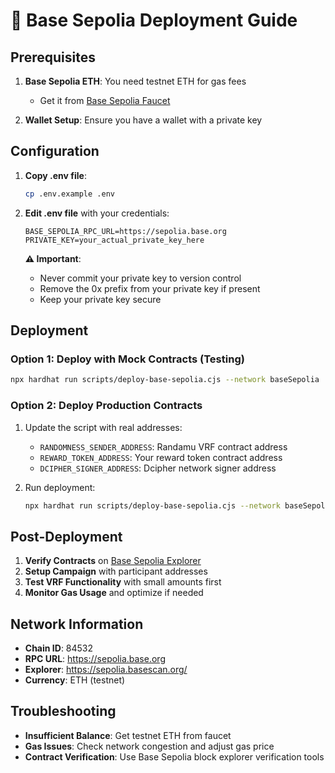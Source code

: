 # 🚀 Base Sepolia Deployment Guide

## Prerequisites

1. **Base Sepolia ETH**: You need testnet ETH for gas fees
   - Get it from [Base Sepolia Faucet](https://www.coinbase.com/faucets/base-ethereum-sepolia-faucet)

2. **Wallet Setup**: Ensure you have a wallet with a private key

## Configuration

1. **Copy .env file**:
   ```bash
   cp .env.example .env
   ```

2. **Edit .env file** with your credentials:
   ```env
   BASE_SEPOLIA_RPC_URL=https://sepolia.base.org
   PRIVATE_KEY=your_actual_private_key_here
   ```

   **⚠️ Important**: 
   - Never commit your private key to version control
   - Remove the 0x prefix from your private key if present
   - Keep your private key secure

## Deployment

### Option 1: Deploy with Mock Contracts (Testing)
```bash
npx hardhat run scripts/deploy-base-sepolia.cjs --network baseSepolia
```

### Option 2: Deploy Production Contracts
1. Update the script with real addresses:
   - `RANDOMNESS_SENDER_ADDRESS`: Randamu VRF contract address
   - `REWARD_TOKEN_ADDRESS`: Your reward token contract address
   - `DCIPHER_SIGNER_ADDRESS`: Dcipher network signer address

2. Run deployment:
   ```bash
   npx hardhat run scripts/deploy-base-sepolia.cjs --network baseSepolia
   ```

## Post-Deployment

1. **Verify Contracts** on [Base Sepolia Explorer](https://sepolia.basescan.org/)
2. **Setup Campaign** with participant addresses
3. **Test VRF Functionality** with small amounts first
4. **Monitor Gas Usage** and optimize if needed

## Network Information

- **Chain ID**: 84532
- **RPC URL**: https://sepolia.base.org
- **Explorer**: https://sepolia.basescan.org/
- **Currency**: ETH (testnet)

## Troubleshooting

- **Insufficient Balance**: Get testnet ETH from faucet
- **Gas Issues**: Check network congestion and adjust gas price
- **Contract Verification**: Use Base Sepolia block explorer verification tools
